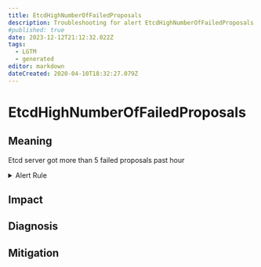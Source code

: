 ```yaml
---
title: EtcdHighNumberOfFailedProposals
description: Troubleshooting for alert EtcdHighNumberOfFailedProposals
#published: true
date: 2023-12-12T21:12:32.022Z
tags: 
  - LGTM
  - generated
editor: markdown
dateCreated: 2020-04-10T18:32:27.079Z
---
```


# EtcdHighNumberOfFailedProposals

## Meaning
[//]: # "Short paragraph that explains what the alert means"
Etcd server got more than 5 failed proposals past hour

<details>
  <summary>Alert Rule</summary>

{{% rule "etcd/etcd-internal.yml" "EtcdHighNumberOfFailedProposals" %}}

<!-- Rule when generated

```yaml
alert: EtcdHighNumberOfFailedProposals
expr: increase(etcd_server_proposals_failed_total[1h]) > 5
for: 2m
labels:
    severity: warning
annotations:
    summary: Etcd high number of failed proposals (instance {{ $labels.instance }})
    description: |-
        Etcd server got more than 5 failed proposals past hour
          VALUE = {{ $value }}
          LABELS = {{ $labels }}
    runbook: https://github.com/srerun/prometheus-alerts/blob/main/content/runbooks/etcd-internal/EtcdHighNumberOfFailedProposals.md

```

-->

</details>


## Impact
[//]: # "What could / will happen if the alert is not addressed"



## Diagnosis
[//]: # "Steps to take to identify the cause of the problem"



## Mitigation
[//]: # "The steps necessary to resolve the alert"
